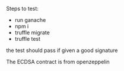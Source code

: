 Steps to test:

- run ganache
- npm i
- truffle migrate
- truffle test


the test should pass if given a good signature

The ECDSA contract is from openzeppelin
